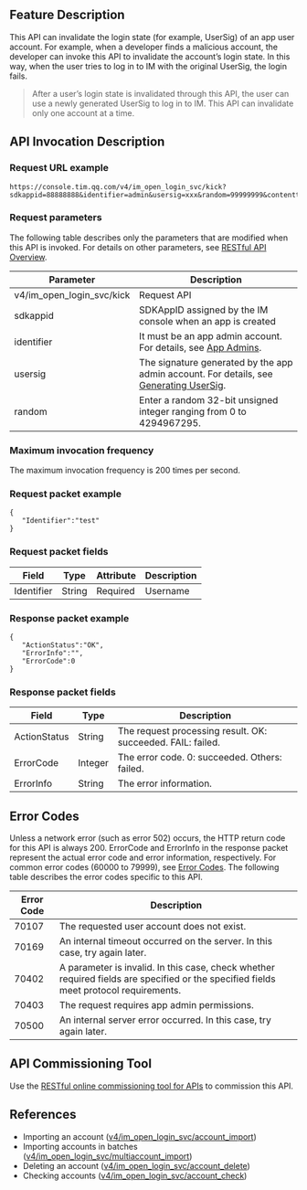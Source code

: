 ## Feature Description
This API can invalidate the login state (for example, UserSig) of an app user account.
For example, when a developer finds a malicious account, the developer can invoke this API to invalidate the account’s login state. In this way, when the user tries to log in to IM with the original UserSig, the login fails.

> After a user’s login state is invalidated through this API, the user can use a newly generated UserSig to log in to IM. This API can invalidate only one account at a time.

## API Invocation Description
### Request URL example
```
https://console.tim.qq.com/v4/im_open_login_svc/kick?sdkappid=88888888&identifier=admin&usersig=xxx&random=99999999&contenttype=json
```
### Request parameters

The following table describes only the parameters that are modified when this API is invoked. For details on other parameters, see [RESTful API Overview](https://intl.cloud.tencent.com/document/product/1047/34620).

| Parameter | Description |
| ------------------ | ------------------------------------ |
| v4/im_open_login_svc/kick | Request API |
| sdkappid | SDKAppID assigned by the IM console when an app is created |
| identifier | It must be an app admin account. For details, see [App Admins](https://intl.cloud.tencent.com/document/product/1047/33517#app-.E7.AE.A1.E7.90.86.E5.91.98). |
| usersig | The signature generated by the app admin account. For details, see [Generating UserSig](https://intl.cloud.tencent.com/document/product/1047/34385). |
| random | Enter a random 32-bit unsigned integer ranging from 0 to 4294967295. |

### Maximum invocation frequency
The maximum invocation frequency is 200 times per second.
### Request packet example
```
{
   "Identifier":"test"
}
```
### Request packet fields

| Field | Type | Attribute | Description |
|---------|---------|---------|-----|
| Identifier | String | Required | Username |

### Response packet example

```
{
   "ActionStatus":"OK",
   "ErrorInfo":"",
   "ErrorCode":0
}
```

### Response packet fields

| Field | Type | Description |
|---------|---------|---------|
| ActionStatus | String | The request processing result. OK: succeeded. FAIL: failed. |
| ErrorCode | Integer | The error code. 0: succeeded. Others: failed. |
| ErrorInfo | String | The error information. |

## Error Codes
Unless a network error (such as error 502) occurs, the HTTP return code for this API is always 200. ErrorCode and ErrorInfo in the response packet represent the actual error code and error information, respectively.
For common error codes (60000 to 79999), see [Error Codes](https://intl.cloud.tencent.com/document/product/1047/34348).
The following table describes the error codes specific to this API.

| Error Code | Description |
|---------|---------|
| 70107 | The requested user account does not exist. |
| 70169 | An internal timeout occurred on the server. In this case, try again later. |
| 70402 | A parameter is invalid. In this case, check whether required fields are specified or the specified fields meet protocol requirements. |
| 70403 | The request requires app admin permissions. |
| 70500 | An internal server error occurred. In this case, try again later. |

## API Commissioning Tool
Use the [RESTful online commissioning tool for APIs](https://avc.qcloud.com/im/APITester/APITester.html#v4/im_open_login_svc/kick) to commission this API.

## References

- Importing an account ([v4/im_open_login_svc/account_import](https://intl.cloud.tencent.com/document/product/1047/34953))
- Importing accounts in batches ([v4/im_open_login_svc/multiaccount_import](https://intl.cloud.tencent.com/document/product/1047/34954))
- Deleting an account ([v4/im_open_login_svc/account_delete](https://intl.cloud.tencent.com/document/product/1047/34955))
- Checking accounts ([v4/im_open_login_svc/account_check](https://intl.cloud.tencent.com/document/product/1047/34956))
